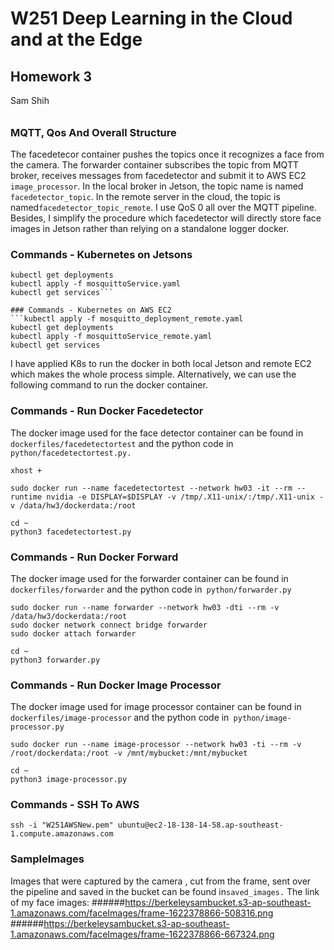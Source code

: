 # W251 Deep Learning in the Cloud and at the Edge
## Homework 3
Sam Shih
###### 

### MQTT, Qos And Overall Structure
The facedetecor container pushes the topics once it recognizes a face from the camera. The forwarder container subscribes the topic from MQTT broker, receives messages from facedetector and submit it to AWS EC2``` image_processor```. In the local broker in Jetson, the topic name is named``` facedetector_topic```. In the remote server in the cloud, the topic is named```facedetector_topic_remote```. I use QoS 0 all over the MQTT pipeline. Besides, I simplify the procedure which facedetector will directly store face images in Jetson rather than relying on a standalone logger docker.

### Commands - Kubernetes on Jetsons
```kubectl apply -f mosquitto_deployment.yaml
kubectl get deployments
kubectl apply -f mosquittoService.yaml
kubectl get services```

### Commands - Kubernetes on AWS EC2
```kubectl apply -f mosquitto_deployment_remote.yaml
kubectl get deployments
kubectl apply -f mosquittoService_remote.yaml
kubectl get services
```



I have applied K8s to run the docker in both local Jetson and remote EC2 which makes the whole process simple. Alternatively, we can use the following command to run the docker container.


### Commands - Run Docker Facedetector
The docker image used for the face detector container can be found in``` dockerfiles/facedetectortest``` and the python code in``` python/facedetectortest.py.```

```
xhost +

sudo docker run --name facedetectortest --network hw03 -it --rm --runtime nvidia -e DISPLAY=$DISPLAY -v /tmp/.X11-unix/:/tmp/.X11-unix -v /data/hw3/dockerdata:/root

cd ~
python3 facedetectortest.py
```

### Commands - Run Docker Forward
The docker image used for the forwarder container can be found in``` dockerfiles/forwarder``` and the python code in``` python/forwarder.py```

```
sudo docker run --name forwarder --network hw03 -dti --rm -v /data/hw3/dockerdata:/root
sudo docker network connect bridge forwarder
sudo docker attach forwarder

cd ~
python3 forwarder.py
```

### Commands - Run Docker Image Processor
The docker image used for image processor container can be found in``` dockerfiles/image-processor``` and the python code in``` python/image-processor.py```

```
sudo docker run --name image-processor --network hw03 -ti --rm -v /root/dockerdata:/root -v /mnt/mybucket:/mnt/mybucket

cd ~
python3 image-processor.py
```

### Commands - SSH To AWS
```ssh -i "W251AWSNew.pem" ubuntu@ec2-18-138-14-58.ap-southeast-1.compute.amazonaws.com```

### SampleImages
Images that were captured by the camera , cut from the frame, sent over the pipeline and saved in the bucket can be found in```saved_images.```
The link of my face images:
######https://berkeleysambucket.s3-ap-southeast-1.amazonaws.com/faceImages/frame-1622378866-508316.png
######https://berkeleysambucket.s3-ap-southeast-1.amazonaws.com/faceImages/frame-1622378866-667324.png

